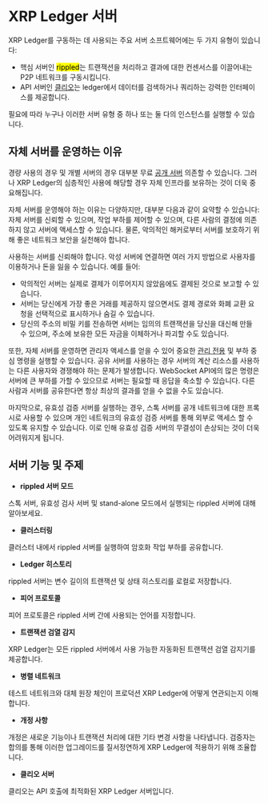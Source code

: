 # XRP Ledger 서버

XRP Ledger를 구동하는 데 사용되는 주요 서버 소프트웨어에는 두 가지 유형이 있습니다:

* 핵심 서버인 <mark style="background-color:yellow;">rippled</mark>는 트랜잭션을 처리하고 결과에 대한 컨센서스를 이끌어내는 P2P 네트워크를 구동시킵니다.
* API 서버인 [클리오](undefined-3.md)는 ledger에서 데이터를 검색하거나 쿼리하는 강력한 인터페이스를 제공합니다.

필요에 따라 누구나 이러한 서버 유형 중 하나 또는 둘 다의 인스턴스를 실행할 수 있습니다.

## 자체 서버를 운영하는 이유&#x20;

경량 사용의 경우 및 개별 서버의 경우 대부분 무료 [공개 서버](../../tutorials/undefined-1/undefined.md) 의존할 수 있습니다. 그러나 XRP Ledger의 심층적인 사용에 해당할 경우 자체 인프라를 보유하는 것이 더욱 중요해집니다.

자체 서버를 운영해야 하는 이유는 다양하지만, 대부분 다음과 같이 요약할 수 있습니다: 자체 서버를 신뢰할 수 있으며, 작업 부하를 제어할 수 있으며, 다른 사람의 결정에 의존하지 않고 서버에 액세스할 수 있습니다. 물론, 악의적인 해커로부터 서버를 보호하기 위해 좋은 네트워크 보안을 실천해야 합니다.

사용하는 서버를 신뢰해야 합니다. 악성 서버에 연결하면 여러 가지 방법으로 사용자를 이용하거나 돈을 잃을 수 있습니다. 예를 들어:

* 악의적인 서버는 실제로 결제가 이루어지지 않았음에도 결제된 것으로 보고할 수 있습니다.
* 서버는 당신에게 가장 좋은 거래를 제공하지 않으면서도 결제 경로와 화폐 교환 요청을 선택적으로 표시하거나 숨길 수 있습니다.
* 당신의 주소의 비밀 키를 전송하면 서버는 임의의 트랜잭션을 당신을 대신해 만들 수 있으며, 주소에 보유한 모든 자금을 이체하거나 파괴할 수도 있습니다.

또한, 자체 서버를 운영하면 관리자 액세스를 얻을 수 있어 중요한 [관리 전용](../../references/http-websocket-apis/) 및 부하 중심 명령을 실행할 수 있습니다. 공유 서버를 사용하는 경우 서버의 계산 리소스를 사용하는 다른 사용자와 경쟁해야 하는 문제가 발생합니다. WebSocket API에의 많은 명령은 서버에 큰 부하를 가할 수 있으므로 서버는 필요할 때 응답을 축소할 수 있습니다. 다른 사람과 서버를 공유한다면 항상 최상의 결과를 얻을 수 없을 수도 있습니다.

마지막으로, 유효성 검증 서버를 실행하는 경우, 스톡 서버를 공개 네트워크에 대한 프록시로 사용할 수 있으며 개인 네트워크의 유효성 검증 서버를 통해 외부로 액세스 할 수 있도록 유지할 수 있습니다. 이로 인해 유효성 검증 서버의 무결성이 손상되는 것이 더욱 어려워지게 됩니다.

## 서버 기능 및 주제

* **rippled 서버 모드**

스톡 서버, 유효성 검사 서버 및 stand-alone 모드에서 실행되는 rippled 서버에 대해 알아보세요.

* **클러스터링**

클러스터 내에서 rippled 서버를 실행하여 암호화 작업 부하를 공유합니다.

* **Ledger 히스토리**

rippled 서버는 변수 길이의 트랜잭션 및 상태 히스토리를 로컬로 저장합니다.

* **피어 프로토콜**

피어 프로토콜은 rippled 서버 간에 사용되는 언어를 지정합니다.

* **트랜잭션 검열 감지**

XRP Ledger는 모든 rippled 서버에서 사용 가능한 자동화된 트랜잭션 검열 감지기를 제공합니다.

* **병렬 네트워크**

테스트 네트워크와 대체 원장 체인이 프로덕션 XRP Ledger에 어떻게 연관되는지 이해합니다.

* **개정 사항**

개정은 새로운 기능이나 트랜잭션 처리에 대한 기타 변경 사항을 나타냅니다. 검증자는 합의를 통해 이러한 업그레이드를 질서정연하게 XRP Ledger에 적용하기 위해 조율합니다.

* **클리오 서버**

클리오는 API 호출에 최적화된 XRP Ledger 서버입니다.
